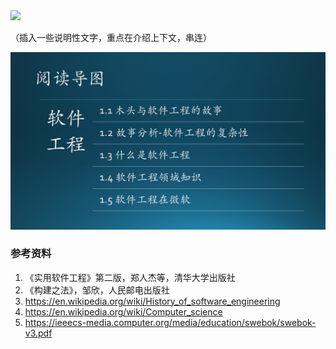 <img src="Images/Slide1.JPG"/>

（插入一些说明性文字，重点在介绍上下文，串连）

<img src="Images/Slide2.JPG"/>



### 参考资料

1. 《实用软件工程》第二版，郑人杰等，清华大学出版社
2. 《构建之法》，邹欣，人民邮电出版社
3. https://en.wikipedia.org/wiki/History_of_software_engineering
4. https://en.wikipedia.org/wiki/Computer_science
5. https://ieeecs-media.computer.org/media/education/swebok/swebok-v3.pdf
